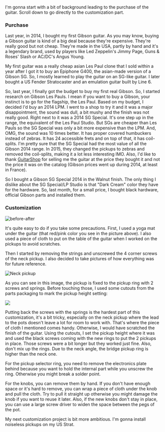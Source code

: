 I'm gonna start with a bit of background leading to the purchase of the guitar. Scroll down to go directly to the customization part.

### Purchase
Last year, in 2014, I bought my first Gibson guitar. As you may know, buying a Gibson guitar is kind of a big deal because they're expensive. They're really good but not cheap. They're made in the USA, partly by hand and it's a legendary brand, used by players like Led Zeppelin's Jimmy Page, Guns & Roses' Slash or AC/DC's Angus Young.

My first guitar was a really cheap asian Les Paul clone that I sold within a year after I got it to buy an Epiphone G400, the asian-made version of a Gibson SG. So, I mostly learned to play the guitar on an SG-like guitar. I later bought a US Fender Stratocaster and an emulation guitar built by Line 6.

So, last year, I finally got the budget to buy my first real Gibson. So, I started research on Gibson Les Pauls. I mean if you want to buy a Gibson, your instinct is to go for the flagship, the Les Paul. Based on my budget, I decided I'd buy an 2014 LPM. I went to a shop to try it and it was a major disappointment, the sound was dull, a bit mushy and the finish was not really good. Right next to it was a 2014 SG Special. It's one step up in the range, the equivalent of the Les Paul Studio. But SGs are cheaper than Les Pauls so the SG Special was only a bit more expensive than the LPM. And, OMG, the sound was 10 times better. It has proper covered humbuckers instead of zebras. It has 24 accessible frets and on top of that, it has coil-splits. I'm pretty sure that the SG Special had the most value of all the Gibson 2014 range. In 2015, they changed the pickups to zebras and removed the coil-splits, making it a lot less interesting IMO.
Also, I'd like to thank [GuitarShop](http://www.guitarshop.fr) for selling me the guitar at the price they bought it and not the price it was on the catalog (Gibson prices went up during 2014, at least in France).

So I bought a Gibson SG Special 2014 in the Walnut finish. The only thing I dislike about the SG Special/LP Studio is that "Dark Cream" color they have for the hardware. So, last month, for a small price, I bought black hardware, official Gibson parts and installed them.

### Customization
![before-after](/images/2015/05/IMG_6388.jpg)

It's quite easy to do if you take some precautions. First, I used a yoga mat under the guitar (that red/pink color you see in the picture above). I also used a piece of cloth to put on the table of the guitar when I worked on the pickups to avoid scratches.

Then I started by removing the strings and unscrewed the 4 corner screws of the neck pickup. I also decided to take pictures of how everything was for future reference.

![Neck pickup](/images/2015/05/IMG_6344-1.jpg)

As you can see in this image, the pickup is fixed to the pickup ring with 2 screws and springs. Before touching those, I used some cutouts from the parts packaging to mark the pickup height setting:

![](/images/2015/05/IMG_6352.jpg)

Putting back the screws with the springs is the hardest part of this customization, it's a bit tricky, especially on the neck pickup where the lead to the pots doesn't leave a lot for room to work with. That's where the piece of cloth I mentioned comes handy. Otherwise, I would have scratched the finish of the guitar. Using the cutouts, I set the pickup height where it was and used the black screws coming with the new rings to put the 2 pickups in place. Those screws were a bit longer but they worked just fine. Also, don't mix up the rings. Due to the neck angle, the bridge pickup ring is higher than the neck one.

For the pickup selector ring, you need to remove the electronics plate behind because you want to hold the internal part while you unscrew the ring. Otherwise you might break a solder point.

For the knobs, you can remove them by hand. If you don't have enough space or it's hard to remove, you can wrap a piece of cloth under the knob and pull the cloth. Try to pull it straight up otherwise you might damage the knob if you want to reuse it later. Also, if the new knobs don't stay in place, you can use a large screw driver to widen the space between the pegs of the pot.

My next customization project is bit more ambitious. I'm gonna install noiseless pickups on my US Strat.
